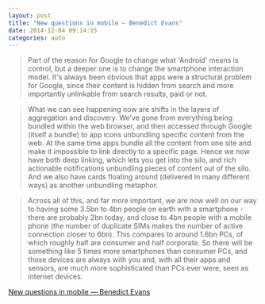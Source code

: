 ```yaml
---
layout: post
title: "New questions in mobile — Benedict Evans"
date: 2014-12-04 09:14:15
categories: auto
---
```


> Part of the reason for Google to change what 'Android' means is control, but a deeper one is to change the smartphone interaction model. It's always been obvious that apps were a structural problem for Google, since their content is hidden from search and more importantly unlinkable from search results, paid or not.

 <!-- --> 

> What we can see happening now are shifts in the layers of aggregation and discovery. We've gone from everything being bundled within the web browser, and then accessed through Google (itself a bundle) to app icons unbundling specific content from the web. At the same time apps bundle all the content from one site and make it impossible to link directly to a specific page. Hence we now have both deep linking, which lets you get into the silo, and rich actionable notifications unbundling pieces of content out of the silo. And we also have cards  floating around (delivered in many different ways) as another unbundling metaphor.

 <!-- --> 

> Across all of this, and far more important, we are now well on our way to having some 3.5bn to 4bn people on earth with a smartphone - there are probably 2bn today, and close to 4bn people with a mobile phone (the number of duplicate SIMs makes the number of active connection closer to 6bn). This compares to around 1.6bn PCs, of which roughly half are consumer and half corporate. So there will be something like 5 times more smartphones than consumer PCs, and those devices are always with you and, with all their apps and sensors, are much more sophisticated than PCs ever were, seen as internet devices. 

 <!-- --> 

[New questions in mobile — Benedict Evans](http://ben-evans.com/benedictevans/2014/11/20/time-for-new-questions-in-mobile)